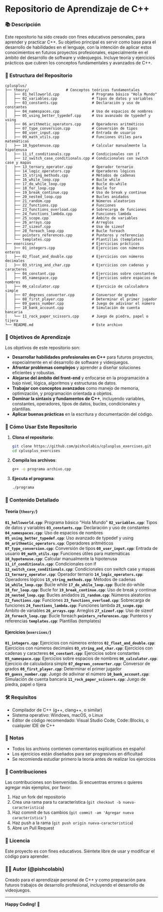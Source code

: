 # Repositorio de Aprendizaje de C++

### 📚 Descripción

Este repositorio ha sido creado con fines educativos personales, para aprender y practicar C++. Su objetivo principal es servir como base para el desarrollo de habilidades en el lenguaje, con la intención de aplicar estos conocimientos en futuros proyectos profesionales, especialmente en el ámbito del desarrollo de software y videojuegos. Incluye teoría y ejercicios prácticos que cubren los conceptos fundamentales y avanzados de C++.

### 📁 Estructura del Repositorio

```
cplusplus/
├── theory/                 # Conceptos teóricos fundamentales
│   ├── 01_helloworld.cpp               # Programa básico "Hola Mundo"
│   ├── 02_variables.cpp                # Tipos de datos y variables
│   ├── 03_constants.cpp                # Declaración y uso de constantes
│   ├── 04_namespaces.cpp               # Uso de espacios de nombres
│   ├── 05_using_better_typedef.cpp     # Uso avanzado de typedef y using
│   ├── 06_arithmetic_operators.cpp     # Operadores aritméticos
│   ├── 07_type_conversion.cpp          # Conversión de tipos
│   ├── 08_user_input.cpp               # Entrada de usuario
│   ├── 09_math_utils.cpp               # Funciones útiles para matemáticas
│   ├── 10_hypotenuse.cpp               # Calcular manualmente la hipotenusa
│   ├── 11_if_conditionals.cpp          # Condicionales con if
│   ├── 12_switch_case_conditionals.cpp # Condicionales con switch case y mapas
│   ├── 13_ternary_operator.cpp         # Operador ternario
│   ├── 14_logic_operators.cpp          # Operadores lógicos
│   ├── 15_string_methods.cpp           # Métodos de cadenas
│   ├── 16_while_loop.cpp               # Bucle while
│   ├── 17_do_while_loop.cpp            # Bucle do-while
│   ├── 18_for_loop.cpp                 # Bucle for
│   ├── 19_break_continue.cpp           # Uso de break y continue
│   ├── 20_nested_loop.cpp              # Bucles anidados
│   ├── 21_random.cpp                   # Números aleatorios
│   ├── 22_functions.cpp                # Funciones
│   ├── 23_functions_overload.cpp       # Sobrecarga de funciones
│   ├── 24_functions_lambda.cpp         # Funciones lambda
│   ├── 25_scope.cpp                    # Ámbito de variables
│   ├── 26_arrays.cpp                   # Arreglos
│   ├── 27_sizeof.cpp                   # Uso de sizeof
│   ├── 28_foreach_loop.cpp             # Bucle foreach
│   ├── pointers_references.cpp         # Punteros y referencias
│   └── templates.cpp                   # Plantillas (templates)
├── exercises/                          # Ejercicios prácticos
│   ├── 01_integers.cpp                 # Ejercicios con números enteros
│   ├── 02_float_and_double.cpp         # Ejercicios con números decimales
│   ├── 03_string_and_char.cpp          # Ejercicios con cadenas y caracteres
│   ├── 04_constant.cpp                 # Ejercicios sobre constantes
│   ├── 05_namespace.cpp                # Ejercicios sobre espacios de nombres
│   ├── 06_calculator.cpp               # Ejercicio de calculadora simple
│   ├── 07_degrees_converter.cpp        # Conversor de grados
│   ├── 08_first_player.cpp             # Determinar el primer jugador
│   ├── 09_guess_number.cpp             # Juego de adivinar el número
│   ├── 10_bank_account.cpp             # Simulación de cuenta bancaria
│   └── 11_rock_paper_scissors.cpp      # Juego de piedra, papel o tijera
└── README.md                           # Este archivo
```

### 🎯 Objetivos de Aprendizaje

Los objetivos de este repositorio son:

- **Desarrollar habilidades profesionales en C++** para futuros proyectos, especialmente en el desarrollo de software y videojuegos.
- **Afrontar problemas complejos** y aprender a diseñar soluciones eficientes y robustas.
- **Alejarse del ámbito del front-end** y enfocarse en la programación a bajo nivel, lógica, algoritmos y estructuras de datos.
- **Trabajar con conceptos avanzados** como manejo de memoria, optimización, y programación orientada a objetos.
- **Dominar la sintaxis y fundamentos de C++**, incluyendo variables, constantes, operadores, tipos de datos, bucles, condicionales y plantillas.
- **Aplicar buenas prácticas** en la escritura y documentación del código.

### 🚀 Cómo Usar Este Repositorio

1. **Clona el repositorio**:

   ```bash
   git clone https://github.com/pishcolabis/cplusplus_exercises.git
   cd cplusplus_exercises
   ```
2. **Compila los archivos**:

   ```bash
   g++ -o programa archivo.cpp
   ```
3. **Ejecuta el programa**:

   ```bash
   ./programa
   ```

### 📖 Contenido Detallado

#### Teoría (`theory/`)

**`01_helloworld.cpp`**: Programa básico "Hola Mundo"
**`02_variables.cpp`**: Tipos de datos y variables
**`03_constants.cpp`**: Declaración y uso de constantes
**`04_namespaces.cpp`**: Uso de espacios de nombres
**`05_using_better_typedef.cpp`**: Uso avanzado de typedef y using
**`06_arithmetic_operators.cpp`**: Operadores aritméticos
**`07_type_conversion.cpp`**: Conversión de tipos
**`08_user_input.cpp`**: Entrada de usuario
**`09_math_utils.cpp`**: Funciones útiles para matemáticas
**`10_hypotenuse.cpp`**: Calcular manualmente la hipotenusa
**`11_if_conditionals.cpp`**: Condicionales con if
**`12_switch_case_conditionals.cpp`**: Condicionales con switch case y mapas
**`13_ternary_operator.cpp`**: Operador ternario
**`14_logic_operators.cpp`**: Operadores lógicos
**`15_string_methods.cpp`**: Métodos de cadenas
**`16_while_loop.cpp`**: Bucle while
**`17_do_while_loop.cpp`**: Bucle do-while
**`18_for_loop.cpp`**: Bucle for
**`19_break_continue.cpp`**: Uso de break y continue
**`20_nested_loop.cpp`**: Bucles anidados
**`21_random.cpp`**: Números aleatorios
**`22_functions.cpp`**: Funciones
**`23_functions_overload.cpp`**: Sobrecarga de funciones
**`24_functions_lambda.cpp`**: Funciones lambda
**`25_scope.cpp`**: Ámbito de variables
**`26_arrays.cpp`**: Arreglos
**`27_sizeof.cpp`**: Uso de sizeof
**`28_foreach_loop.cpp`**: Bucle foreach
**`pointers_references.cpp`**: Punteros y referencias
**`templates.cpp`**: Plantillas (templates)

#### Ejercicios (`exercises/`)

**`01_integers.cpp`**: Ejercicios con números enteros
**`02_float_and_double.cpp`**: Ejercicios con números decimales
**`03_string_and_char.cpp`**: Ejercicios con cadenas y caracteres
**`04_constant.cpp`**: Ejercicios sobre constantes
**`05_namespace.cpp`**: Ejercicios sobre espacios de nombres
**`06_calculator.cpp`**: Ejercicio de calculadora simple
**`07_degrees_converter.cpp`**: Conversor de grados
**`08_first_player.cpp`**: Determinar el primer jugador
**`09_guess_number.cpp`**: Juego de adivinar el número
**`10_bank_account.cpp`**: Simulación de cuenta bancaria
**`11_rock_paper_scissors.cpp`**: Juego de piedra, papel o tijera

### 🛠️ Requisitos

- Compilador de C++ (g++, clang++, o similar)
- Sistema operativo: Windows, macOS, o Linux
- Editor de código recomendado: Visual Studio Code, Code::Blocks, o cualquier IDE de C++

### 📝 Notas

- Todos los archivos contienen comentarios explicativos en español
- Los ejercicios están diseñados para ser progresivos en dificultad
- Se recomienda estudiar primero la teoría antes de realizar los ejercicios

### 🤝 Contribuciones

Las contribuciones son bienvenidas. Si encuentras errores o quieres agregar más ejemplos, por favor:

1. Haz un fork del repositorio
2. Crea una rama para tu característica (`git checkout -b nueva-caracteristica`)
3. Haz commit de tus cambios (`git commit -am 'Agregar nueva característica'`)
4. Haz push a la rama (`git push origin nueva-caracteristica`)
5. Abre un Pull Request

### 📄 Licencia

Este proyecto es con fines educativos. Siéntete libre de usar y modificar el código para aprender.

### 👨‍💻 Autor (@pishcolabis)

Creado para el aprendizaje personal de C++ y como preparación para futuros trabajos de desarrollo profesional, incluyendo el desarrollo de videojuegos.

---

**Happy Coding!** 🚀